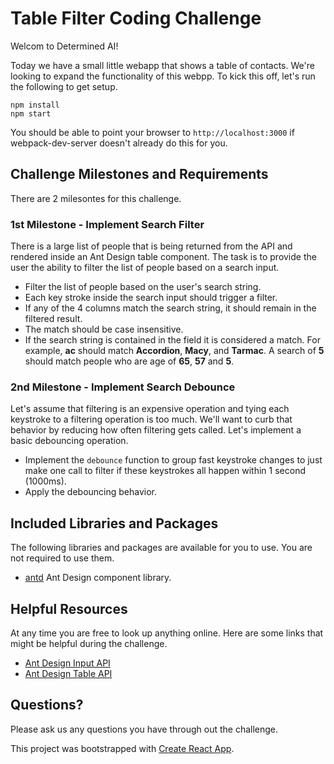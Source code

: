 # Table Filter Coding Challenge

Welcom to Determined AI!

Today we have a small little webapp that shows a table of contacts. We're looking to expand the functionality of this webpp. To kick this off, let's run the following to get setup.

```
npm install
npm start
```

You should be able to point your browser to `http://localhost:3000` if webpack-dev-server doesn't already do this for you.

## Challenge Milestones and Requirements

There are 2 milesontes for this challenge.

### 1st Milestone - Implement Search Filter

There is a large list of people that is being returned from the API and rendered inside an Ant Design table component. The task is to provide the user the ability to filter the list of people based on a search input.

* Filter the list of people based on the user's search string.
* Each key stroke inside the search input should trigger a filter.
* If any of the 4 columns match the search string, it should remain in the filtered result.
* The match should be case insensitive.
* If the search string is contained in the field it is considered a match. For example, **ac** should match **Accordion**, **Macy**, and **Tarmac**. A search of **5** should match people who are age of **65**, **57** and **5**.

### 2nd Milestone - Implement Search Debounce

Let's assume that filtering is an expensive operation and tying each
keystroke to a filtering operation is too much. We'll want to curb that
behavior by reducing how often filtering gets called. Let's implement
a basic debouncing operation.

* Implement the `debounce` function to group fast keystroke changes to just make one call to filter if these keystrokes all happen within 1 second (1000ms).
* Apply the debouncing behavior.

## Included Libraries and Packages

The following libraries and packages are available for you to use. You are not required to use them.

* [antd](https://github.com/ant-design/ant-design) Ant Design component library.

## Helpful Resources

At any time you are free to look up anything online. Here are some links that might be helpful during the challenge.

* [Ant Design Input API](https://ant.design/components/input/#API)
* [Ant Design Table API](https://ant.design/components/table/#API)

## Questions?

Please ask us any questions you have through out the challenge.

This project was bootstrapped with [Create React App](https://github.com/facebook/create-react-app).
